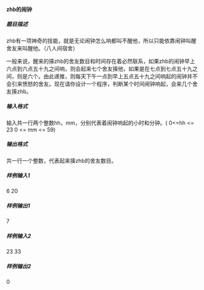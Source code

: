 #### zhb的闹钟

##### 题目描述  

​	zhb有一项神奇的技能，就是无论闹钟怎么响都叫不醒他，所以只能依靠闹钟叫醒舍友来叫醒他。（八人间宿舍）

​	一般来说，醒来的揍zhb的舍友数目和时间存在着必然联系，如果zhb的闹钟早上六点到六点五十九之间响，则会起来七个舍友揍他，如果是在七点到七点五十九之间，则是六个。由此递推，则每天下午一点到早上五点五十九之间响起的闹钟并不会引来愤怒的舍友。现在请你设计一个程序，判断某个时间闹钟响起，会来几个舍友揍zhb。

##### 输入格式  

输入共一行两个整数hh，mm，分别代表着闹钟响起的小时和分钟。( 0<=hh <= 23    0 <= mm <= 59)

##### 输出格式  

共一行一个整数，代表起来揍zhb的舍友数目。

##### 样例输入1

6 20

##### 样例输出1  

7

##### 样例输入2

23 33

##### 样例输出2  

0